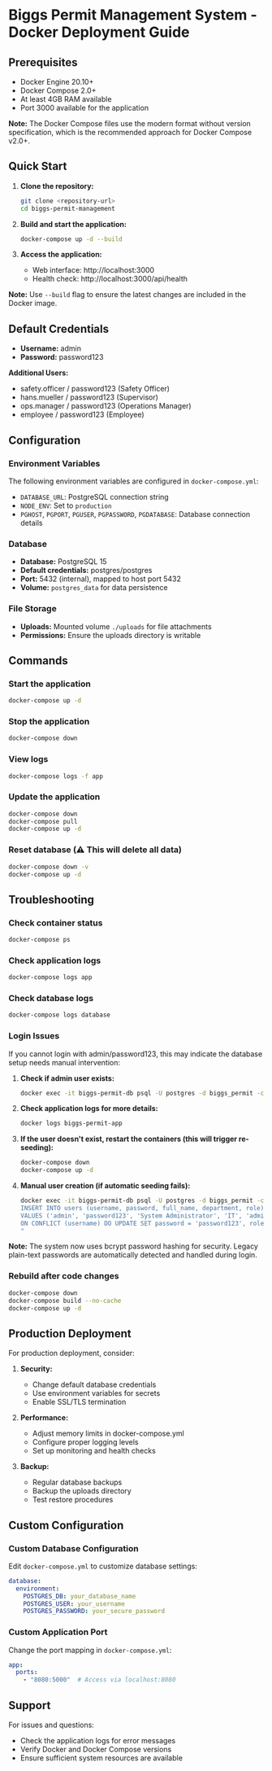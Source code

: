 # Biggs Permit Management System - Docker Deployment Guide

## Prerequisites

- Docker Engine 20.10+
- Docker Compose 2.0+
- At least 4GB RAM available
- Port 3000 available for the application

**Note:** The Docker Compose files use the modern format without version specification, which is the recommended approach for Docker Compose v2.0+.

## Quick Start

1. **Clone the repository:**
   ```bash
   git clone <repository-url>
   cd biggs-permit-management
   ```

2. **Build and start the application:**
   ```bash
   docker-compose up -d --build
   ```

3. **Access the application:**
   - Web interface: http://localhost:3000
   - Health check: http://localhost:3000/api/health

**Note:** Use `--build` flag to ensure the latest changes are included in the Docker image.

## Default Credentials

- **Username:** admin
- **Password:** password123

**Additional Users:**
- safety.officer / password123 (Safety Officer)
- hans.mueller / password123 (Supervisor)
- ops.manager / password123 (Operations Manager)
- employee / password123 (Employee)

## Configuration

### Environment Variables

The following environment variables are configured in `docker-compose.yml`:

- `DATABASE_URL`: PostgreSQL connection string
- `NODE_ENV`: Set to `production`
- `PGHOST`, `PGPORT`, `PGUSER`, `PGPASSWORD`, `PGDATABASE`: Database connection details

### Database

- **Database:** PostgreSQL 15
- **Default credentials:** postgres/postgres
- **Port:** 5432 (internal), mapped to host port 5432
- **Volume:** `postgres_data` for data persistence

### File Storage

- **Uploads:** Mounted volume `./uploads` for file attachments
- **Permissions:** Ensure the uploads directory is writable

## Commands

### Start the application
```bash
docker-compose up -d
```

### Stop the application
```bash
docker-compose down
```

### View logs
```bash
docker-compose logs -f app
```

### Update the application
```bash
docker-compose down
docker-compose pull
docker-compose up -d
```

### Reset database (⚠️ This will delete all data)
```bash
docker-compose down -v
docker-compose up -d
```

## Troubleshooting

### Check container status
```bash
docker-compose ps
```

### Check application logs
```bash
docker-compose logs app
```

### Check database logs
```bash
docker-compose logs database
```

### Login Issues

If you cannot login with admin/password123, this may indicate the database setup needs manual intervention:

1. **Check if admin user exists:**
   ```bash
   docker exec -it biggs-permit-db psql -U postgres -d biggs_permit -c "SELECT username, full_name, role FROM users WHERE username = 'admin';"
   ```

2. **Check application logs for more details:**
   ```bash
   docker logs biggs-permit-app
   ```

3. **If the user doesn't exist, restart the containers (this will trigger re-seeding):**
   ```bash
   docker-compose down
   docker-compose up -d
   ```

4. **Manual user creation (if automatic seeding fails):**
   ```bash
   docker exec -it biggs-permit-db psql -U postgres -d biggs_permit -c "
   INSERT INTO users (username, password, full_name, department, role) 
   VALUES ('admin', 'password123', 'System Administrator', 'IT', 'admin')
   ON CONFLICT (username) DO UPDATE SET password = 'password123', role = 'admin';
   "
   ```

**Note:** The system now uses bcrypt password hashing for security. Legacy plain-text passwords are automatically detected and handled during login.

### Rebuild after code changes
```bash
docker-compose down
docker-compose build --no-cache
docker-compose up -d
```

## Production Deployment

For production deployment, consider:

1. **Security:**
   - Change default database credentials
   - Use environment variables for secrets
   - Enable SSL/TLS termination

2. **Performance:**
   - Adjust memory limits in docker-compose.yml
   - Configure proper logging levels
   - Set up monitoring and health checks

3. **Backup:**
   - Regular database backups
   - Backup the uploads directory
   - Test restore procedures

## Custom Configuration

### Custom Database Configuration

Edit `docker-compose.yml` to customize database settings:

```yaml
database:
  environment:
    POSTGRES_DB: your_database_name
    POSTGRES_USER: your_username
    POSTGRES_PASSWORD: your_secure_password
```

### Custom Application Port

Change the port mapping in `docker-compose.yml`:

```yaml
app:
  ports:
    - "8080:5000"  # Access via localhost:8080
```

## Support

For issues and questions:
- Check the application logs for error messages
- Verify Docker and Docker Compose versions
- Ensure sufficient system resources are available